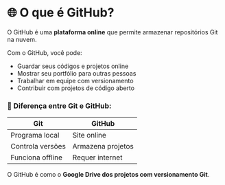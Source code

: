 # 🌐 O que é GitHub?

O GitHub é uma **plataforma online** que permite armazenar repositórios Git na nuvem.

Com o GitHub, você pode:
- Guardar seus códigos e projetos online
- Mostrar seu portfólio para outras pessoas
- Trabalhar em equipe com versionamento
- Contribuir com projetos de código aberto

### 🧳 Diferença entre Git e GitHub:

| Git           | GitHub              |
|---------------|---------------------|
| Programa local | Site online          |
| Controla versões | Armazena projetos  |
| Funciona offline | Requer internet   |

O GitHub é como o **Google Drive dos projetos com versionamento Git**.
